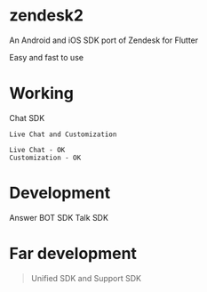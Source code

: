 # zendesk2

An Android and iOS SDK port of Zendesk for Flutter

Easy and fast to use

# Working

  Chat SDK

    Live Chat and Customization
  
    Live Chat - OK
    Customization - OK

# Development

  Answer BOT SDK
  Talk SDK
    
# Far development

  >Unified SDK and Support SDK
